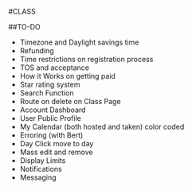 #CLASS

##TO-DO
* Timezone and Daylight savings time
* Refunding
* Time restrictions on registration process
* TOS and acceptance
* How it Works on getting paid
* Star rating system
* Search Function
* Route on delete on Class Page
* Account Dashboard
* User Public Profile
* My Calendar (both hosted and taken) color coded
* Erroring (with Bert)
* Day Click move to day
* Mass edit and remove
* Display Limits
* Notifications
* Messaging


